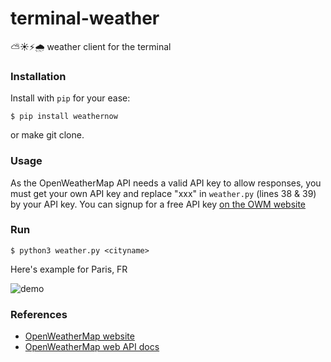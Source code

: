 # terminal-weather
 ⛅☀️⚡🌧 weather client for the terminal

### Installation 

Install with `pip` for your ease:

```shell
$ pip install weathernow
```

or make git clone.

### Usage

As the OpenWeatherMap API needs a valid API key to allow responses, you must get your own API key and replace "xxx" in `weather.py` (lines 38 & 39) by your API key.
You can signup for a free API key [on the OWM website](https://home.openweathermap.org/users/sign_up)

### Run 

```shell
$ python3 weather.py <cityname>
```

Here's example for Paris, FR


![demo](https://image.ibb.co/dtsmnn/Capture_d_cran_2018_03_06_01_53_08.png)

### References
* [OpenWeatherMap website](http://openweathermap.org/)
* [OpenWeatherMap web API docs](http://openweathermap.org/api)

